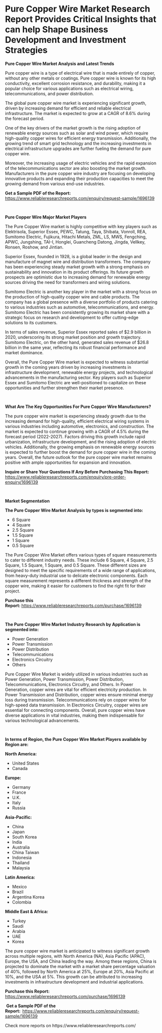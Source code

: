 <p><h1>Pure Copper Wire Market Research Report Provides Critical Insights that can help Shape Business Development and Investment Strategies</h1></p><p><strong>Pure Copper Wire Market Analysis and Latest Trends</strong></p>
<p><p>Pure copper wire is a type of electrical wire that is made entirely of copper, without any other metals or coatings. Pure copper wire is known for its high conductivity, excellent corrosion resistance, and durability, making it a popular choice for various applications such as electrical wiring, telecommunications, and power distribution.</p><p>The global pure copper wire market is experiencing significant growth, driven by increasing demand for efficient and reliable electrical infrastructure. The market is expected to grow at a CAGR of 8.6% during the forecast period.</p><p>One of the key drivers of the market growth is the rising adoption of renewable energy sources such as solar and wind power, which require high-quality copper wires for efficient energy transmission. Additionally, the growing trend of smart grid technology and the increasing investments in electrical infrastructure upgrades are further fueling the demand for pure copper wire.</p><p>Moreover, the increasing usage of electric vehicles and the rapid expansion of the telecommunications sector are also boosting the market growth. Manufacturers in the pure copper wire industry are focusing on developing innovative products and expanding their production capacities to meet the growing demand from various end-use industries.</p></p>
<p><strong>Get a Sample PDF of the Report:&nbsp;</strong> <a href="https://www.reliableresearchreports.com/enquiry/request-sample/1696139">https://www.reliableresearchreports.com/enquiry/request-sample/1696139</a></p>
<p>&nbsp;</p>
<p><strong>Pure Copper Wire Major Market Players</strong></p>
<p><p>The Pure Copper Wire market is highly competitive with key players such as Elektrisola, Superior Essex, PEWC, Tatung, Taya, Shibata, Vonroll, REA, Sumitomo Electric, Fujikura, Hitachi Metals, ZML, LS, MWS, Fengching, APWC, Jungshing, TAI-I, Honglei, Guancheng Datong, Jingda, Vellkey, Ronsen, Roshow, and Jintian.</p><p>Superior Essex, founded in 1928, is a global leader in the design and manufacture of magnet wire and distribution transformers. The company has been experiencing steady market growth with a strong emphasis on sustainability and innovation in its product offerings. Its future growth prospects are optimistic due to increasing demand for renewable energy sources driving the need for transformers and wiring solutions.</p><p>Sumitomo Electric is another key player in the market with a strong focus on the production of high-quality copper wire and cable products. The company has a global presence with a diverse portfolio of products catering to various industries such as automotive, telecommunications, and energy. Sumitomo Electric has been consistently growing its market share with a strategic focus on research and development to offer cutting-edge solutions to its customers.</p><p>In terms of sales revenue, Superior Essex reported sales of $2.9 billion in 2020, underscoring its strong market position and growth trajectory. Sumitomo Electric, on the other hand, generated sales revenue of $26.8 billion in the same year, reflecting its robust financial performance and market dominance.</p><p>Overall, the Pure Copper Wire market is expected to witness substantial growth in the coming years driven by increasing investments in infrastructure development, renewable energy projects, and technological advancements in the manufacturing sector. Key players such as Superior Essex and Sumitomo Electric are well-positioned to capitalize on these opportunities and further strengthen their market presence.</p></p>
<p>&nbsp;</p>
<p><strong>What Are The Key Opportunities For Pure Copper Wire Manufacturers?</strong></p>
<p><p>The pure copper wire market is experiencing steady growth due to the increasing demand for high-quality, efficient electrical wiring systems in various industries including automotive, electronics, and construction. The market is expected to continue growing with a CAGR of 4.5% during the forecast period (2022-2027). Factors driving this growth include rapid urbanization, infrastructure development, and the rising adoption of electric vehicles. Additionally, the growing emphasis on renewable energy sources is expected to further boost the demand for pure copper wire in the coming years. Overall, the future outlook for the pure copper wire market remains positive with ample opportunities for expansion and innovation.</p></p>
<p><strong>Inquire or Share Your Questions If Any Before Purchasing This Report:</strong> <a href="https://www.reliableresearchreports.com/enquiry/pre-order-enquiry/1696139">https://www.reliableresearchreports.com/enquiry/pre-order-enquiry/1696139</a></p>
<p>&nbsp;</p>
<p><strong>Market Segmentation</strong></p>
<p><strong>The Pure Copper Wire Market Analysis by types is segmented into:</strong></p>
<p><ul><li>6 Square</li><li>4 Square</li><li>2.5 Square</li><li>1.5 Square</li><li>1 Square</li><li>0.5 Square</li></ul></p>
<p><p>The Pure Copper Wire Market offers various types of square measurements to cater to different industry needs. These include 6 Square, 4 Square, 2.5 Square, 1.5 Square, 1 Square, and 0.5 Square. These different sizes are designed to meet the specific requirements of a wide range of applications, from heavy-duty industrial use to delicate electronic components. Each square measurement represents a different thickness and strength of the copper wire, making it easier for customers to find the right fit for their project.</p></p>
<p><strong>Purchase this Report:&nbsp;</strong><a href="https://www.reliableresearchreports.com/purchase/1696139">https://www.reliableresearchreports.com/purchase/1696139</a></p>
<p>&nbsp;</p>
<p><strong>The Pure Copper Wire Market Industry Research by Application is segmented into:</strong></p>
<p><ul><li>Power Generation</li><li>Power Transmission</li><li>Power Distribution</li><li>Telecommunications</li><li>Electronics Circuitry</li><li>Others</li></ul></p>
<p><p>Pure Copper Wire Market is widely utilized in various industries such as Power Generation, Power Transmission, Power Distribution, Telecommunications, Electronics Circuitry, and Others. In Power Generation, copper wires are vital for efficient electricity production. In Power Transmission and Distribution, copper wires ensure minimal energy loss during transmission. Telecommunications rely on copper wires for high-speed data transmission. In Electronics Circuitry, copper wires are essential for connecting components. Overall, pure copper wires have diverse applications in vital industries, making them indispensable for various technological advancements.</p></p>
<p>&nbsp;</p>
<p><strong>In terms of Region, the Pure Copper Wire Market Players available by Region are:</strong></p>
<p>
    <p> <strong> North America: </strong>
        <ul>
            <li>United States</li>
            <li>Canada</li>
        </ul>
        </p> 
    <p> <strong> Europe: </strong>
        <ul>
            <li>Germany</li>
            <li>France</li>
            <li>U.K.</li>
            <li>Italy</li>
            <li>Russia</li>
        </ul>
        </p> 
    <p> <strong> Asia-Pacific: </strong>
        <ul>
            <li>China</li>
            <li>Japan</li>
            <li>South Korea</li>
            <li>India</li>
            <li>Australia</li>
            <li>China Taiwan</li>
            <li>Indonesia</li>
            <li>Thailand</li>
            <li>Malaysia</li>
        </ul>
        </p> 
    <p> <strong> Latin America: </strong>
        <ul>
            <li>Mexico</li>
            <li>Brazil</li>
            <li>Argentina Korea</li>
            <li>Colombia</li>
        </ul>
        </p> 
    <p> <strong> Middle East & Africa: </strong>
        <ul>
            <li>Turkey</li>
            <li>Saudi</li>
            <li>Arabia</li>
            <li>UAE</li>
            <li>Korea</li>
        </ul>
    </p>
    </p>
<p><p>The pure copper wire market is anticipated to witness significant growth across multiple regions, with North America (NA), Asia Pacific (APAC), Europe, the USA, and China leading the way. Among these regions, China is projected to dominate the market with a market share percentage valuation of 40%, followed by North America at 25%, Europe at 20%, Asia Pacific at 10%, and the USA at 5%. This growth can be attributed to increasing investments in infrastructure development and industrial applications.</p></p>
<p><strong>Purchase this Report: </strong><a href="https://www.reliableresearchreports.com/purchase/1696139">https://www.reliableresearchreports.com/purchase/1696139</a></p>
<p>&nbsp;<strong>Get a Sample PDF of the Report:&nbsp;&nbsp;</strong><a href="https://www.reliableresearchreports.com/enquiry/request-sample/1696139">https://www.reliableresearchreports.com/enquiry/request-sample/1696139</a></p>
<p><strong></strong></p>
<p>Check more reports on https://www.reliableresearchreports.com/</p>